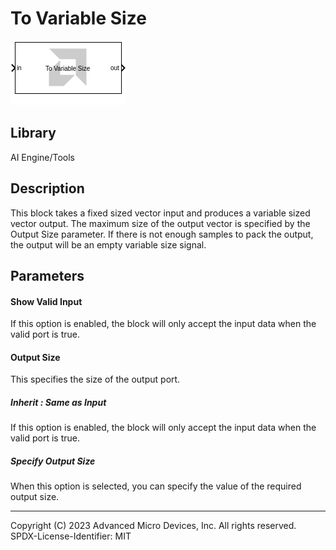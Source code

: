 # To Variable Size

  
![](./Images/block.png)  

## Library

AI Engine/Tools

## Description

This block takes a fixed sized vector input and produces a variable
sized vector output. The maximum size of the output vector is specified
by the Output Size parameter. If there is not enough samples to pack the
output, the output will be an empty variable size signal.

## Parameters

#### Show Valid Input  
If this option is enabled, the block will only accept the input data
when the valid port is true.

#### Output Size  
This specifies the size of the output port.

##### Inherit : Same as Input  
If this option is enabled, the block will only accept the input data
when the valid port is true.

##### Specify Output Size  
When this option is selected, you can specify the value of the required
output size.



--------------
Copyright (C) 2023 Advanced Micro Devices, Inc. All rights reserved.
SPDX-License-Identifier: MIT
